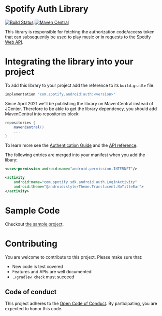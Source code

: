 # Spotify Auth Library

[![Build Status](https://travis-ci.org/spotify/android-auth.svg?branch=master)](https://travis-ci.org/spotify/android-auth)
[![Maven Central](https://img.shields.io/maven-central/v/com.spotify.android/auth.svg)](https://search.maven.org/search?q=g:com.spotify.android)

This library is responsible for fetching the authorization code/access token that can subsequently be used to play music or in requests to the [Spotify Web API](https://developer.spotify.com/web-api/).

# Integrating the library into your project

To add this library to your project add the reference to its `build.gradle` file:

```gradle
implementation 'com.spotify.android:auth:<version>'
```

Since April 2021 we'll be publishing the library on MavenCentral instead of JCenter. Therefore to be able to get the library dependency, you should add MavenCentral into repositories block:
```gradle
repositories {
    mavenCentral()
    ...
}
```

To learn more see the [Authentication Guide](https://developer.spotify.com/technologies/spotify-android-sdk/android-sdk-authentication-guide/)
and the [API reference](https://spotify.github.io/android-sdk/auth-lib/docs/index.html).

The following entries are merged into your manifest when you add the libary:

```xml
<uses-permission android:name="android.permission.INTERNET"/>

<activity
    android:name="com.spotify.sdk.android.auth.LoginActivity"
    android:theme="@android:style/Theme.Translucent.NoTitleBar">
</activity>
```

# Sample Code

Checkout [the sample project](https://github.com/spotify/android-sdk/tree/master/auth-sample).

# Contributing

You are welcome to contribute to this project. Please make sure that:
* New code is test covered
* Features and APIs are well documented
* `./gradlew check` must succeed

## Code of conduct
This project adheres to the [Open Code of Conduct][code-of-conduct]. By participating, you are expected to honor this code.

[code-of-conduct]: https://github.com/spotify/code-of-conduct/blob/master/code-of-conduct.md

